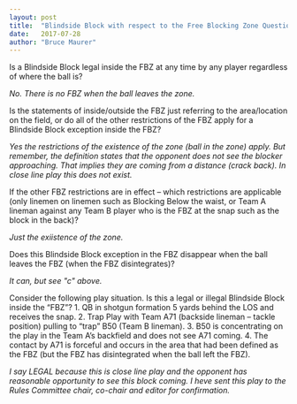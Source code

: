 ```yaml
---
layout: post
title:  "Blindside Block with respect to the Free Blocking Zone Questions"
date:   2017-07-28
author: "Bruce Maurer"
---
```


Is a Blindside Block legal inside the FBZ at any time by any player regardless
of where the ball is?

*No. There is no FBZ when the ball leaves the zone.*

Is the statements of inside/outside the FBZ just referring to the area/location
on the field, or do all of the other restrictions of the FBZ apply for a
Blindside Block exception inside the FBZ?

*Yes the restrictions of the existence of the zone (ball in the zone) apply. But
remember, the definition states that the opponent does not see the blocker
approaching. That implies they are coming from a distance (crack back). In close
line play this does not exist.*

If the other FBZ restrictions are in effect – which restrictions are applicable
(only linemen on linemen such as Blocking Below the waist, or Team A lineman
against any Team B player who is the FBZ at the snap such as the block in the
back)?

*Just the exiistence of the zone.*

Does this Blindside Block exception in the FBZ disappear when the ball leaves
the FBZ (when the FBZ disintegrates)?

*It can, but see "c" above.*

Consider the following play situation. Is this a legal or illegal Blindside
Block inside the “FBZ”? 1. QB in shotgun formation 5 yards behind the LOS and
receives the snap. 2. Trap Play with Team A71 (backside lineman – tackle
position) pulling to “trap” B50 (Team B lineman). 3. B50 is concentrating on the
play in the Team A’s backfield and does not see A71 coming. 4. The contact by
A71 is forceful and occurs in the area that had been defined as the FBZ (but the
FBZ has disintegrated when the ball left the FBZ).

*I say LEGAL because this is close line play and the opponent has reasonable
opportunity to see this block coming. I heve sent this play to the Rules
Committee chair, co-chair and editor for confirmation.*
